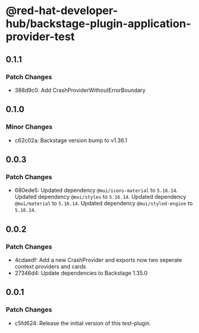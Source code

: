 # @red-hat-developer-hub/backstage-plugin-application-provider-test

## 0.1.1

### Patch Changes

- 388d9c0: Add CrashProviderWithoutErrorBoundary

## 0.1.0

### Minor Changes

- c62c02a: Backstage version bump to v1.36.1

## 0.0.3

### Patch Changes

- 680ede5: Updated dependency `@mui/icons-material` to `5.16.14`.
  Updated dependency `@mui/styles` to `5.16.14`.
  Updated dependency `@mui/material` to `5.16.14`.
  Updated dependency `@mui/styled-engine` to `5.16.14`.

## 0.0.2

### Patch Changes

- 4cdaedf: Add a new CrashProvider and exports now two seperate context providers and cards
- 27346d4: Update dependencies to Backstage 1.35.0

## 0.0.1

### Patch Changes

- c5fd624: Release the initial version of this test-plugin.
